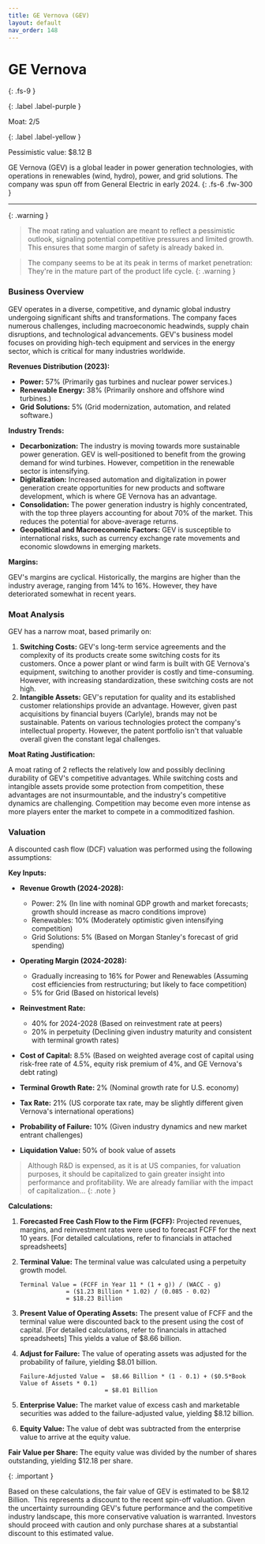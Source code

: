 ```yaml
---
title: GE Vernova (GEV)
layout: default
nav_order: 148
---
```


# GE Vernova
{: .fs-9 }

{: .label .label-purple }

Moat: 2/5

{: .label .label-yellow }

Pessimistic value: $8.12 B

GE Vernova (GEV) is a global leader in power generation technologies, with operations in renewables (wind, hydro), power, and grid solutions. The company was spun off from General Electric in early 2024.
{: .fs-6 .fw-300 }

---

{: .warning } 
>The moat rating and valuation are meant to reflect a pessimistic outlook, signaling potential competitive pressures and limited growth. This ensures that some margin of safety is already baked in.

> The company seems to be at its peak in terms of market penetration: They're in the mature part of the product life cycle. {: .warning }

### Business Overview

GEV operates in a diverse, competitive, and dynamic global industry undergoing significant shifts and transformations. The company faces numerous challenges, including macroeconomic headwinds, supply chain disruptions, and technological advancements. GEV's business model focuses on providing high-tech equipment and services in the energy sector, which is critical for many industries worldwide.

**Revenues Distribution (2023):**

* **Power:** 57% (Primarily gas turbines and nuclear power services.)
* **Renewable Energy:** 38% (Primarily onshore and offshore wind turbines.)
* **Grid Solutions:** 5% (Grid modernization, automation, and related software.)

**Industry Trends:**

* **Decarbonization:** The industry is moving towards more sustainable power generation. GEV is well-positioned to benefit from the growing demand for wind turbines. However, competition in the renewable sector is intensifying.
* **Digitalization:** Increased automation and digitalization in power generation create opportunities for new products and software development, which is where GE Vernova has an advantage.  
* **Consolidation:** The power generation industry is highly concentrated, with the top three players accounting for about 70% of the market. This reduces the potential for above-average returns.
* **Geopolitical and Macroeconomic Factors:** GEV is susceptible to international risks, such as currency exchange rate movements and economic slowdowns in emerging markets.

**Margins:**

GEV's margins are cyclical. Historically, the margins are higher than the industry average, ranging from 14% to 16%. However, they have deteriorated somewhat in recent years.

### Moat Analysis

GEV has a narrow moat, based primarily on:

1. **Switching Costs:** GEV's long-term service agreements and the complexity of its products create some switching costs for its customers. Once a power plant or wind farm is built with GE Vernova's equipment, switching to another provider is costly and time-consuming. However, with increasing standardization, these switching costs are not high.
2. **Intangible Assets:** GEV's reputation for quality and its established customer relationships provide an advantage. However, given past acquisitions by financial buyers (Carlyle), brands may not be sustainable. Patents on various technologies protect the company's intellectual property. However, the patent portfolio isn't that valuable overall given the constant legal challenges.

**Moat Rating Justification:**

A moat rating of 2 reflects the relatively low and possibly declining durability of GEV's competitive advantages. While switching costs and intangible assets provide some protection from competition, these advantages are not insurmountable, and the industry's competitive dynamics are challenging. Competition may become even more intense as more players enter the market to compete in a commoditized fashion.

### Valuation

A discounted cash flow (DCF) valuation was performed using the following assumptions:

**Key Inputs:**

* **Revenue Growth (2024-2028):**
  * Power: 2% (In line with nominal GDP growth and market forecasts; growth should increase as macro conditions improve)
  * Renewables: 10% (Moderately optimistic given intensifying competition)
  * Grid Solutions: 5% (Based on Morgan Stanley's forecast of grid spending)

* **Operating Margin (2024-2028):**
  * Gradually increasing to 16% for Power and Renewables (Assuming cost efficiencies from restructuring; but likely to face competition)
  * 5% for Grid (Based on historical levels)

* **Reinvestment Rate:**
  * 40% for 2024-2028 (Based on reinvestment rate at peers)
  * 20% in perpetuity (Declining given industry maturity and consistent with terminal growth rates)
* **Cost of Capital:** 8.5% (Based on weighted average cost of capital using risk-free rate of 4.5%, equity risk premium of 4%, and GE Vernova's debt rating)
* **Terminal Growth Rate:** 2% (Nominal growth rate for U.S. economy)
* **Tax Rate:** 21% (US corporate tax rate, may be slightly different given Vernova's international operations)
* **Probability of Failure:** 10% (Given industry dynamics and new market entrant challenges)
* **Liquidation Value:** 50% of book value of assets

> Although R&D is expensed, as it is at US companies, for valuation purposes, it should be capitalized to gain greater insight into performance and profitability. We are already familiar with the impact of capitalization... {: .note }

**Calculations:**

1. **Forecasted Free Cash Flow to the Firm (FCFF):**  Projected revenues, margins, and reinvestment rates were used to forecast FCFF for the next 10 years. [For detailed calculations, refer to financials in attached spreadsheets]

2. **Terminal Value:** The terminal value was calculated using a perpetuity growth model.

   ```
   Terminal Value = (FCFF in Year 11 * (1 + g)) / (WACC - g)
                = ($1.23 Billion * 1.02) / (0.085 - 0.02)
                = $18.23 Billion
   ```

3. **Present Value of Operating Assets:** The present value of FCFF and the terminal value were discounted back to the present using the cost of capital. [For detailed calculations, refer to financials in attached spreadsheets] This yields a value of $8.66 billion.

4. **Adjust for Failure:** The value of operating assets was adjusted for the probability of failure, yielding $8.01 billion.

   ```
   Failure-Adjusted Value =  $8.66 Billion * (1 - 0.1) + ($0.5*Book Value of Assets * 0.1) 
                           = $8.01 Billion
   ```

5. **Enterprise Value:** The market value of excess cash and marketable securities was added to the failure-adjusted value, yielding $8.12 billion.

6. **Equity Value:** The value of debt was subtracted from the enterprise value to arrive at the equity value.

**Fair Value per Share:** The equity value was divided by the number of shares outstanding, yielding $12.18 per share. 

{: .important }

Based on these calculations, the fair value of GEV is estimated to be $8.12 Billion.  This represents a discount to the recent spin-off valuation. Given the uncertainty surrounding GEV's future performance and the competitive industry landscape, this more conservative valuation is warranted. Investors should proceed with caution and only purchase shares at a substantial discount to this estimated value.
